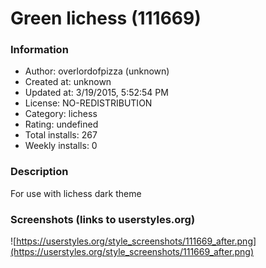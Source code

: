 # Green lichess (111669)

### Information
- Author: overlordofpizza (unknown)
- Created at: unknown
- Updated at: 3/19/2015, 5:52:54 PM
- License: NO-REDISTRIBUTION
- Category: lichess
- Rating: undefined
- Total installs: 267
- Weekly installs: 0


### Description
For use with lichess dark theme


### Screenshots (links to userstyles.org)
![https://userstyles.org/style_screenshots/111669_after.png](https://userstyles.org/style_screenshots/111669_after.png)


